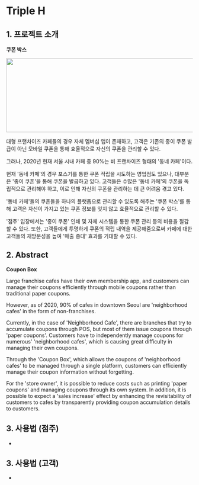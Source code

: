 # Triple H 

  
## 1. 프로젝트 소개 
**쿠폰 박스**

<img height="200" width="900" src="./Image/">


대형 프랜차이즈 카페들의 경우 자체 멤버십 앱이 존재하고, 고객은 기존의 종이 쿠폰 발급이 아닌 모바일 쿠폰을 통해 효율적으로 자신의 쿠폰을 관리할 수 있다. 

그러나, 2020년 현재 서울 시내 카페 중 90%는 비 프랜차이즈 형태의 '동네 카페'이다.

현재 '동네 카페'의 경우 포스기를 통한 쿠폰 적립을 시도하는 영업점도 있으나, 대부분은 '종이 쿠폰'을 통해 쿠폰을 발급하고 있다. 고객들은 수많은 '동네 카페'의 쿠폰을 독립적으로 관리해야 하고, 이로 인해 자신의 쿠폰을 관리하는 데 큰 어려움 겪고 있다. 

'동네 카페'들의 쿠폰들을 하나의 플랫폼으로 관리할 수 있도록 해주는 '쿠폰 박스'를 통해 고객은 자신이 가지고 있는 쿠폰 정보를 잊지 않고 효율적으로 관리할 수 있다.

'점주' 입장에서는 '종이 쿠폰' 인쇄 및 자체 시스템을 통한 쿠폰 관리 등의 비용을 절감할 수 있다. 또한, 고객들에게 투명하게 쿠폰의 적립 내역을 제공해줌으로써 카페에 대한 고객들의 재방문성을 높여 '매출 증대' 효과를 기대할 수 있다.


  
## 2. Abstract
**Coupon Box**

Large franchise cafes have their own membership app, and customers can manage their coupons efficiently through mobile coupons rather than traditional paper coupons.

However, as of 2020, 90% of cafes in downtown Seoul are 'neighborhood cafes' in the form of non-franchises.

Currently, in the case of 'Neighborhood Cafe', there are branches that try to accumulate coupons through POS, but most of them issue coupons through 'paper coupons'. Customers have to independently manage coupons for numerous' 'neighborhood cafes', which is causing great difficulty in managing their own coupons.

Through the 'Coupon Box', which allows the coupons of 'neighborhood cafes' to be managed through a single platform, customers can efficiently manage their coupon information without forgetting.

For the 'store owner', it is possible to reduce costs such as printing 'paper coupons' and managing coupons through its own system. 
In addition, it is possible to expect a 'sales increase' effect by enhancing the revisitability of customers to cafes by transparently providing coupon accumulation details to customers.
   
  

## 3. 사용법 (점주)
  
- 

## 3. 사용법 (고객)
  
-
